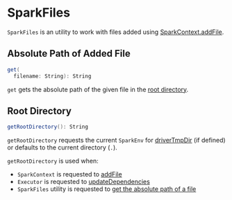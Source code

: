 # SparkFiles

`SparkFiles` is an utility to work with files added using [SparkContext.addFile](SparkContext.md#addFile).

## <span id="get"> Absolute Path of Added File

```scala
get(
  filename: String): String
```

`get` gets the absolute path of the given file in the [root directory](#getRootDirectory).

## <span id="getRootDirectory"> Root Directory

```scala
getRootDirectory(): String
```

`getRootDirectory` requests the current `SparkEnv` for [driverTmpDir](SparkEnv.md#driverTmpDir) (if defined) or defaults to the current directory (`.`).

`getRootDirectory` is used when:

* `SparkContext` is requested to [addFile](SparkContext.md#addFile)
* `Executor` is requested to [updateDependencies](executor/Executor.md#updateDependencies)
* `SparkFiles` utility is requested to [get the absolute path of a file](#get)

